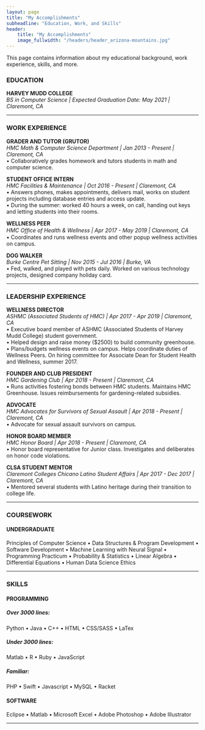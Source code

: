```yaml
---
layout: page
title: "My Accomplishments"
subheadline: "Education, Work, and Skills"
header:
    title: "My Accomplishments"
    image_fullwidth: "/headers/header_arizona-mountains.jpg"
---
```

This page contains information about my educational background, work experience, skills, and more.


### EDUCATION  
**HARVEY MUDD COLLEGE**  
*BS in Computer Science | Expected Graduation Date: May 2021 | Claremont, CA*  

---
### WORK EXPERIENCE  
**GRADER AND TUTOR (GRUTOR)**  
*HMC Math & Computer Science Department | Jan 2013 - Present | Claremont, CA*  
• Collaboratively grades homework and tutors students in math and computer science. 
   
**STUDENT OFFICE INTERN**  
*HMC Facilities & Maintenance | Oct 2016 - Present | Claremont, CA*  
• Answers phones, makes appointments, delivers mail, works on student projects including database entries and access update.  
• During the summer: worked 40 hours a week, on call, handing out keys and letting students into their rooms.  
  
**WELLNESS PEER**  
*HMC Ofﬁce of Health & Wellness | Apr 2017 - May 2019 | Claremont, CA*  
• Coordinates and runs wellness events and other popup wellness activities on campus.  
  
**DOG WALKER**  
*Burke Centre Pet Sitting | Nov 2015 - Jul 2016 | Burke, VA*  
• Fed, walked, and played with pets daily. Worked on various technology projects, designed company holiday card.  

---
### LEADERSHIP EXPERIENCE
**WELLNESS DIRECTOR**  
*ASHMC (Associated Students of HMC) | Apr 2017 - Apr 2019 | Claremont, CA*  
• Executive board member of ASHMC (Associated Students of Harvey Mudd College) student government.  
• Helped design and raise money ($2500) to build community greenhouse.  
• Plans/budgets wellness events on campus. Helps coordinate duties of Wellness Peers. On hiring committee for Associate Dean for Student Health and Wellness, summer 2017.  

**FOUNDER AND CLUB PRESIDENT**  
*HMC Gardening Club | Apr 2018 - Present | Claremont, CA*  
• Runs activities fostering bonds between HMC students. Maintains HMC Greenhouse. Issues reimbursements for gardening-related subsidies.  

**ADVOCATE**  
*HMC Advocates for Survivors of Sexual Assault | Apr 2018 - Present | Claremont, CA*  
• Advocate for sexual assault survivors on campus.   

**HONOR BOARD MEMBER**  
*HMC Honor Board | Apr 2018 - Present | Claremont, CA*  
• Honor board representative for Junior class. Investigates and deliberates on honor code violations.  

**CLSA STUDENT MENTOR**  
*Claremont Colleges Chicano Latino Student Affairs | Apr 2017 - Dec 2017 | Claremont, CA*  
• Mentored several students with Latino heritage during their transition to college life.  

---
### COURSEWORK
#### UNDERGRADUATE
Principles of Computer Science • Data Structures & Program Development • Software Development • Machine Learning with Neural Signal • Programming Practicum • Probability & Statistics • Linear Algebra • Differential Equations • Human Data Science Ethics

---
### SKILLS
#### PROGRAMMING
##### Over 3000 lines:
Python • Java • C++ • HTML • CSS/SASS • LaTex
##### Under 3000 lines:
Matlab • R • Ruby • JavaScript 
##### Familiar:
PHP • Swift • Javascript • MySQL • Racket
#### SOFTWARE
Eclipse • Matlab • Microsoft Excel • Adobe Photoshop • Adobe Illustrator

---